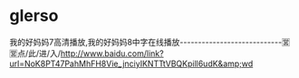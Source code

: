 # glerso
我的好妈妈7高清播放,我的好妈妈8中字在线播放----------------------------🈺🈺点/此/进/入/http://www.baidu.com/link?url=NoK8PT47PahMhFH8Vie_jnciyIKNTTtVBQKpill6udK&amp;wd
